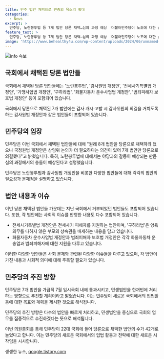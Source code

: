 ```yaml
---
title: 민주 법안 채택으로 민중의 목소리 확대
categories:
  - News
excerpt: >
  민주당, 노란봉투법 등 7개 법안 당론 채택…심의 과정 예상  더불어민주당이 노조에 대한 손해배상 청구를 제한하는 노란봉투법 등 7개 법안을 당론으로 채택했다. 특히, 노란봉투법은 상임위 논의가 필요하다는 이유로 21대 국회에서 폐기되었으나 이번에는 내용이 강화된 상태로 재발의되어 충돌이 예상된다. 또한 감사원법 개정안은 감사원의 독립적 활동을 제한할 우려가 있으며, 다양한 법안이 당론으로 추진되었다. 원내대변인은 민생법안을 포함한 다양한 법안을 7월 임시국회에서 통과시키고자 했다.
feature_text: >
  민주당, 노란봉투법 등 7개 법안 당론 채택…심의 과정 예상  더불어민주당이 노조에 대한 손해배상 청구를 제한하는 노란봉투법 등 7개 법안을 당론으로 채택했다. 특히, 노란봉투법은 상임위 논의가 필요하다는 이유로 21대 국회에서 폐기되었으나 이번에는 내용이 강화된 상태로 재발의되어 충돌이 예상된다. 또한 감사원법 개정안은 감사원의 독립적 활동을 제한할 우려가 있으며, 다양한 법안이 당론으로 추진되었다. 원내대변인은 민생법안을 포함한 다양한 법안을 7월 임시국회에서 통과시키고자 했다.
image: 'https://www.behealthy4u.com/wp-content/uploads/2024/06/unnamed-file.png'
---
```


<p><img src="https://www.behealthy4u.com/wp-content/uploads/2024/06/unnamed-file.png" alt="info 속보" /></p>

<h2 data-ke-size="size26">국회에서 채택된 당론 법안들</h2>

<p>국회에서 채택된 당론 법안들에는 '노란봉투법', '감사원법 개정안', '전세사기특별법 개정안', '가맹사업법 개정안', '구하라법', '화물자동차 운수사업법 개정안', '범죄피해자 보호법 개정안' 등이 포함되어 있습니다.</p>

<p data-ke-size="size16">국회에서 당론으로 채택된 7개 법안에는 감사 개시·고발 시 감사위원회 의결을 거치도록 하는 감사원법 개정안과 같은 법안들이 포함되어 있습니다.</p>

<h2 data-ke-size="size26">민주당의 입장</h2>

<p>민주당은 이번 국회에서 채택된 법안들에 대해 "원래 8개 법안을 당론으로 채택하려 했으나 국정원법 개정안은 상임위 논의가 더 필요하다는 의견이 있어 7개 법안만 당론으로 의결했다"고 밝혔습니다. 특히, 노란봉투법에 대해서는 야당과의 갈등이 예상되는 만큼 심의 과정에서의 충돌이 예상된다고 설명했습니다.</p>

<p data-ke-size="size16">민주당은 노란봉투법과 감사원법 개정안을 비롯한 다양한 법안들에 대해 각각의 법안의 필요성과 문제점을 설명하고 있습니다.</p>

<h2 data-ke-size="size26">법안 내용과 이슈</h2>

<p>이번 당론 채택된 법안들 가운데는 지난 국회에서 거부되었던 법안들도 포함되어 있습니다. 또한, 각 법안에는 사회적 이슈를 반영한 내용도 다수 포함되어 있습니다.</p>

<ul>
    <li>전세사기특별법 개정안은 전세사기 피해자를 지원하는 법안이며, '구하라법'은 양육 의무를 다하지 않은 부모의 상속권을 배제하는 내용을 담고 있습니다.</li>
    <li>화물자동차 운수사업법 개정안과 범죄피해자 보호법 개정안은 각각 화물자동차 운송업과 범죄피해자에 대한 지원을 다루고 있습니다.</li>
</ul>

<p data-ke-size="size16">이러한 다양한 법안들은 사회 문제와 관련된 다양한 이슈들을 다루고 있으며, 각 법안이 가진 내용과 사회적 의미에 대해 주목할 필요가 있습니다.</p>

<h2 data-ke-size="size26">민주당의 추진 방향</h2>

<p>민주당은 7개 법안을 가급적 7월 임시국회 내에 통과시키고, 민생법안을 한꺼번에 처리하는 방향으로 추진할 계획이라고 밝혔습니다. 이는 민주당이 새로운 국회에서의 입법활동에 대한 목표와 계획을 제시한 것으로 해석됩니다.</p>

<p data-ke-size="size16">민주당의 추진 방향은 다수의 법안을 빠르게 처리하고, 민생법안을 중심으로 국회의 업무를 집중적으로 추진하겠다는 뜻으로 해석됩니다.</p>

<p>이번 의원총회를 통해 민주당이 22대 국회에 들어 당론으로 채택한 법안의 수가 42개로 늘었다고 합니다. 이는 민주당의 새로운 국회에서의 입법 활동과 전략에 대한 새로운 시작임을 시사합니다.</p>
생생한 뉴스, <a href="https://qoogle.tistory.com" rel="dofollow">qoogle.tistory.com</a>


